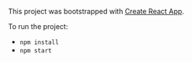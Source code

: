 This project was bootstrapped with [Create React App](https://github.com/facebook/create-react-app).

To run the project:
- ``npm install``
- ``npm start``
